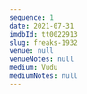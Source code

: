 ```yaml
---
sequence: 1
date: 2021-07-31
imdbId: tt0022913
slug: freaks-1932
venue: null
venueNotes: null
medium: Vudu
mediumNotes: null
---
```


